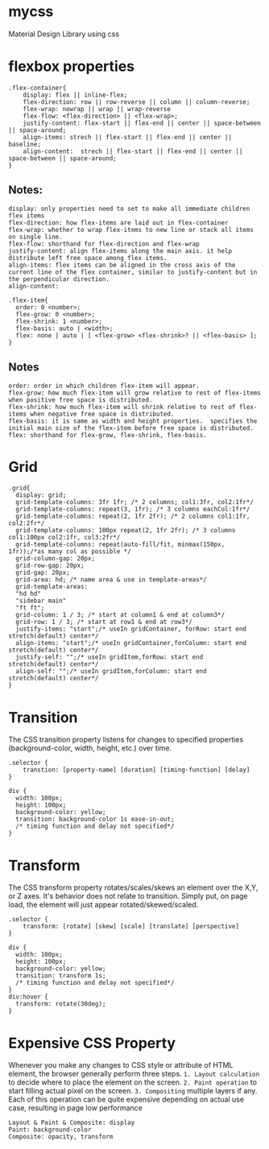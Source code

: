 # mycss
Material Design Library using css

# flexbox properties
```
.flex-container{
    display: flex || inline-flex;
    flex-direction: row || row-reverse || column || column-reverse;
    flex-wrap: nowrap || wrap || wrap-reverse
    flex-flow: <flex-direction> || <flex-wrap>;
    justify-content: flex-start || flex-end || center || space-between || space-around;
    align-items: strech || flex-start || flex-end || center || baseline;
    align-content:  strech || flex-start || flex-end || center || space-between || space-around;
}
```
Notes:
-------
```
display: only properties need to set to make all immediate children flex items
flex-direction: how flex-items are laid out in flex-container
flex-wrap: whether to wrap flex-items to new line or stack all items on single line.
flex-flow: shorthand for flex-direction and flex-wrap
justify-content: align flex-items along the main axis. it help distribute left free space among flex items.
align-items: flex items can be aligned in the cross axis of the current line of the flex container, similar to justify-content but in the perpendicular direction.
align-content:
```
```
.flex-item{
  order: 0 <number>;
  flex-grow: 0 <number>;
  flex-shrink: 1 <number>;
  flex-basis: auto | <width>;
  flex: none | auto | [ <flex-grow> <flex-shrink>? || <flex-basis> ];
}
```
Notes
-------
```
order: order in which children flex-item will appear.
flex-grow: how much flex-item will grow relative to rest of flex-items when positive free space is distributed.
flex-shrink: how much flex-item will shrink relative to rest of flex-items when negative free space is distributed.
flex-basis: it is same as width and height properties.  specifies the initial main size of the flex-item before free space is distributed.
flex: shorthand for flex-grow, flex-shrink, flex-basis.
```
# Grid
```
.grid{
  display: grid;
  grid-template-columns: 3fr 1fr; /* 2 columns; col1:3fr, col2:1fr*/
  grid-template-columns: repeat(3, 1fr); /* 3 columns eachCol:1fr*/
  grid-template-columns: repeat(2, 1fr 2fr); /* 2 columns col1:1fr, col2:2fr*/
  grid-template-columns: 100px repeat(2, 1fr 2fr); /* 3 columns col1:100px col2:1fr, col3:2fr*/
  grid-template-columns: repeat(auto-fill/fit, minmax(150px, 1fr));/*as many col as possible */
  grid-column-gap: 20px;
  grid-row-gap: 20px;
  grid-gap: 20px;
  grid-area: hd; /* name area & use in template-areas*/
  grid-template-areas:
  "hd hd"
  "sidebar main"
  "ft ft";
  grid-column: 1 / 3; /* start at column1 & end at column3*/
  grid-row: 1 / 3; /* start at row1 & end at row3*/
  justify-items: "start";/* useIn gridContainer, forRow: start end stretch(default) center*/
  align-items: "start";/* useIn gridContainer,forColumn: start end stretch(default) center*/
  justify-self: "";/* useIn gridItem,forRow: start end stretch(default) center*/
  align-self: "";/* useIn gridItem,forColumn: start end stretch(default) center*/
}
```

# Transition

The CSS transition property listens for changes to specified properties (background-color, width, height, etc.) over time.
```
.selector {
    transtion: [property-name] [duration] [timing-function] [delay]
}

div {
  width: 100px;
  height: 100px;
  background-color: yellow;
  transition: background-color 1s ease-in-out;
  /* timing function and delay not specified*/
}
```

# Transform

The CSS transform property rotates/scales/skews an element over the X,Y, or Z axes. It's behavior does not relate to transition. Simply put, on page load, the element will just appear rotated/skewed/scaled.

```
.selector {
    transform: [rotate] [skew] [scale] [translate] [perspective]
}

div {
  width: 100px;
  height: 100px;
  background-color: yellow;
  transition: transform 1s;
  /* timing function and delay not specified*/
}
div:hover {
  transform: rotate(30deg);
}
```
# Expensive CSS Property
Whenever you make any changes to CSS style or attribute of HTML element, the browser generally perform three steps. `1. Layout calculation` to decide where to place the element on the screen. `2. Paint operation` to start filling actual pixel on the screen. `3. Compositing` multiple layers if any. Each of this operation can be quite expensive depending on actual use case, resulting in page low performance
```
Layout & Paint & Composite: display
Paint: background-color
Composite: opacity, transform
```
